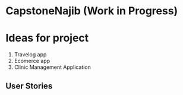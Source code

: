 # CapstoneNajib (Work in Progress)

# Ideas for project
1. Travelog app
2. Ecomerce app
3. Clinic Management Application

## User Stories

